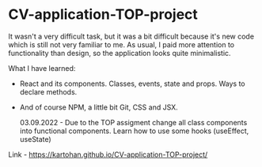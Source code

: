 # CV-application-TOP-project

It wasn't a very difficult task, but it was a bit difficult because it's new code which is still not very familiar to me.
As usual, I paid more attention to functionality than design, so the application looks quite minimalistic.

What I have learned: <br>

- React and its components. Classes, events, state and props. Ways to declare methods.<br>
- And of course NPM, a little bit Git, CSS and JSX.<br>

  03.09.2022 - Due to the TOP assigment change all class components into functional components. Learn how to use some hooks (useEffect, useState)<br>

Link - https://kartohan.github.io/CV-application-TOP-project/
